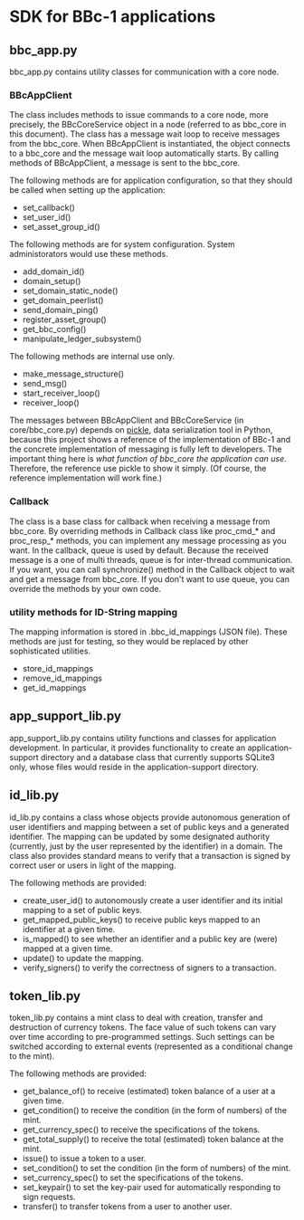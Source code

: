 SDK for BBc-1 applications
==========================
## bbc_app.py
bbc_app.py contains utility classes for communication with a core node.

### BBcAppClient
The class includes methods to issue commands to a core node, more precisely, the BBcCoreService object in a node (referred to as bbc_core in this document). The class has a message wait loop to receive messages from the bbc_core. When BBcAppClient is instantiated, the object connects to a bbc_core and the message wait loop automatically starts. By calling methods of BBcAppClient, a message is sent to the bbc_core.

The following methods are for application configuration, so that they should be called when setting up the application:
* set_callback()
* set_user_id()
* set_asset_group_id()

The following methods are for system configuration. System administorators would use these methods.
* add_domain_id()
* domain_setup()
* set_domain_static_node()
* get_domain_peerlist()
* send_domain_ping()
* register_asset_group()
* get_bbc_config()
* manipulate_ledger_subsystem()

The following methods are internal use only.
* make_message_structure()
* send_msg()
* start_receiver_loop()
* receiver_loop()

The messages between BBcAppClient and BBcCoreService (in core/bbc_core.py) depends on [pickle](https://docs.python.org/3.6/library/pickle.html#module-pickle), data serialization tool in Python, because this project shows a reference of the implementation of BBc-1 and the concrete implementation of messaging is fully left to developers. The important thing here is *what function of bbc_core the application can use*. Therefore, the reference use pickle to show it simply. (Of course, the reference implementation will work fine.)

### Callback
The class is a base class for callback when receiving a message from bbc_core. By overriding methods in Callback class like proc_cmd_* and proc_resp_* methods, you can implement any message processing as you want.
In the callback, queue is used by default. Because the received message is a one of multi threads, queue is for inter-thread communication. If you want, you can call synchronize() method in the Callback object to wait and get a message from bbc_core. If you don't want to use queue, you can override the methods by your own code.


### utility methods for ID-String mapping
The mapping information is stored in .bbc_id_mappings (JSON file). These methods are just for testing, so they would be replaced by other sophisticated utilities.
* store_id_mappings
* remove_id_mappings
* get_id_mappings


## app_support_lib.py
app_support_lib.py contains utility functions and classes for application development. In particular, it provides functionality to create an application-support directory and a database class that currently supports SQLite3 only, whose files would reside in the application-support directory.


## id_lib.py
id_lib.py contains a class whose objects provide autonomous generation of user identifiers and mapping between a set of public keys and a generated identifier. The mapping can be updated by some designated authority (currently, just by the user represented by the identifier) in a domain. The class also provides standard means to verify that a transaction is signed by correct user or users in light of the mapping.

The following methods are provided:
* create_user_id() to autonomously create a user identifier and its initial mapping to a set of public keys.
* get_mapped_public_keys() to receive public keys mapped to an identifier at a given time.
* is_mapped() to see whether an identifier and a public key are (were) mapped at a given time.
* update() to update the mapping.
* verify_signers() to verify the correctness of signers to a transaction.


## token_lib.py
token_lib.py contains a mint class to deal with creation, transfer and destruction of currency tokens. The face value of such tokens can vary over time according to pre-programmed settings. Such settings can be switched according to external events (represented as a conditional change to the mint).

The following methods are provided:
* get_balance_of() to receive (estimated) token balance of a user at a given time.
* get_condition() to receive the condition (in the form of numbers) of the mint.
* get_currency_spec() to receive the specifications of the tokens.
* get_total_supply() to receive the total (estimated) token balance at the mint.
* issue() to issue a token to a user.
* set_condition() to set the condition (in the form of numbers) of the mint.
* set_currency_spec() to set the specifications of the tokens.
* set_keypair() to set the key-pair used for automatically responding to sign requests.
* transfer() to transfer tokens from a user to another user.










